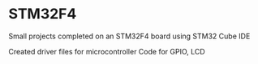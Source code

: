 # STM32F4
Small projects completed on an STM32F4 board using STM32 Cube IDE

Created driver files for microcontroller
Code for GPIO, LCD
